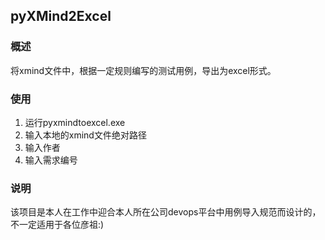 ## pyXMind2Excel
### 概述
  将xmind文件中，根据一定规则编写的测试用例，导出为excel形式。

### 使用
1. 运行pyxmindtoexcel.exe
2. 输入本地的xmind文件绝对路径
3. 输入作者
4. 输入需求编号

### 说明
  该项目是本人在工作中迎合本人所在公司devops平台中用例导入规范而设计的，不一定适用于各位彦祖:)

